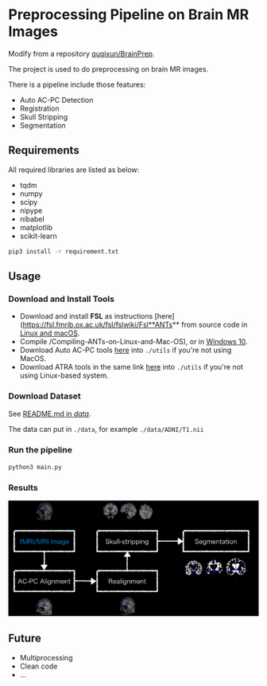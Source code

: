 # Preprocessing Pipeline on Brain MR Images

Modify from a repository [quqixun/BrainPrep](https://github.com/quqixun/BrainPrep).

The project is used to do preprocessing on brain MR images.

There is a pipeline include those features:

- Auto AC-PC Detection
- Registration
- Skull Stripping
- Segmentation

## Requirements

All required libraries are listed as below:

- tqdm
- numpy
- scipy
- nipype
- nibabel
- matplotlib
- scikit-learn

```bash
pip3 install -r requirement.txt
```

## Usage

### Download and Install Tools

- Download and install **FSL** as instructions [here](https://fsl.fmrib.ox.ac.uk/fsl/fslwiki/Fsl**ANTs** from source code in [Linux and macOS](https://github.com/ANTsX/ANTs/wikiInstallation).  
- Compile /Compiling-ANTs-on-Linux-and-Mac-OS), or in [Windows 10](https://github.com/ANTsX/ANTs/wiki/Compiling-ANTs-on-Windows-10).
- Download Auto AC-PC tools [here](https://www.nitrc.org/projects/art) into `./utils` if you're not using MacOS.
- Download ATRA tools in the same link [here](https://www.nitrc.org/projects/art) into `./utils` if you're not using Linux-based system.

### Download Dataset

See [README.md in *data*](./data/README.md).

The data can put in `./data`, for example `./data/ADNI/T1.nii`

### Run the pipeline

```bash
python3 main.py
```

### Results

![results](./docs/img.png)

## Future

- Multiprocessing
- Clean code
- ...
